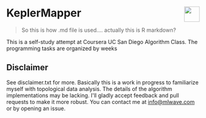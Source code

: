 # KeplerMapper <img align="right" width="40" height="40" src="http://i.imgur.com/axOG6GJ.jpg">

> So this is how .md file is used.... actually this is R markdown?

This is a self-study attempt at Coursera UC San Diego Algorithm Class.
The programming tasks are organized by weeks

## Disclaimer

See disclaimer.txt for more. Basically this is a work in progress to familiarize myself with topological data analysis. The details of the algorithm implementations may be lacking. I'll gladly accept feedback and pull requests to make it more robust. You can contact me at info@mlwave.com or by opening an issue.
